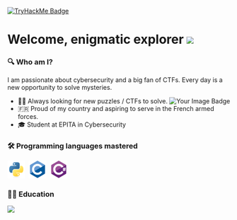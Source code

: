 [![TryHackMe Badge](https://img.shields.io/badge/TryHackMe-UserProfile-blue?logo=tryhackme)](https://tryhackme.com/p/Sorcier77)


<h1>
  Welcome, enigmatic explorer
  <img src="https://media.giphy.com/media/hvRJCLFzcasrR4ia7z/giphy.gif" width="30px"/>
</h1>

### 🔍 Who am I?

I am passionate about cybersecurity and a big fan of CTFs. Every day is a new opportunity to solve mysteries.

- 🕵️‍♂️ Always looking for new puzzles / CTFs to solve.
    <img src="https://tryhackme-badges.s3.amazonaws.com/Sorcier77.png" alt="Your Image Badge" />
- 🇫🇷 Proud of my country and aspiring to serve in the French armed forces.
- 🎓 Student at EPITA in Cybersecurity



### 🛠️ Programming languages mastered

<div>
  <img src="https://github.com/devicons/devicon/blob/master/icons/python/python-original.svg" title="Python" alt="Python" width="40" height="40"/>&nbsp;
  <img src="https://github.com/devicons/devicon/blob/master/icons/c/c-original.svg" title="C" alt="C" width="40" height="40"/>&nbsp;
  <img src="https://github.com/devicons/devicon/blob/master/icons/csharp/csharp-original.svg" title="C#" alt="C#" width="40" height="40"/>&nbsp;
</div>

### 👨‍🎓 Education
<div align="left">
  <img src="https://external-content.duckduckgo.com/iu/?u=https%3A%2F%2Ftse1.mm.bing.net%2Fth%3Fid%3DOIP.ed_w6ppMCe47UAavwxrlWQHaEK%26pid%3DApi&f=1&ipt=ac0558d1ae125b97007dd1758038ccf724fded8ae615e6de43ab01d997fc9699&ipo=images" width="300"/>
</div>
